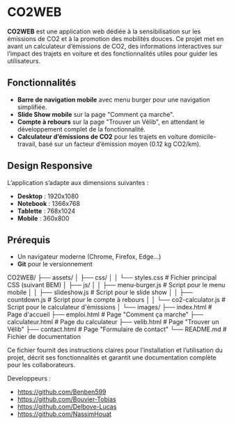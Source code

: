 # CO2WEB

**CO2WEB** est une application web dédiée à la sensibilisation sur les émissions de CO2 et à la promotion des mobilités douces. Ce projet met en avant un calculateur d’émissions de CO2, des informations interactives sur l’impact des trajets en voiture et des fonctionnalités utiles pour guider les utilisateurs.

## Fonctionnalités

- **Barre de navigation mobile** avec menu burger pour une navigation simplifiée.
- **Slide Show mobile** sur la page "Comment ça marche".
- **Compte à rebours** sur la page "Trouver un Vélib", en attendant le développement complet de la fonctionnalité.
- **Calculateur d’émissions de CO2** pour les trajets en voiture domicile-travail, basé sur un facteur d’émission moyen (0.12 kg CO2/km).

## Design Responsive

L’application s’adapte aux dimensions suivantes : 

- **Desktop** : 1920x1080
- **Notebook** : 1366x768
- **Tablette** : 768x1024
- **Mobile** : 360x800

## Prérequis

- Un navigateur moderne (Chrome, Firefox, Edge...)
- **Git** pour le versionnement

CO2WEB/
├── assets/
│   ├── css/
│   │   └── styles.css         # Fichier principal CSS (suivant BEM)
│   ├── js/
│   │   ├── menu-burger.js     # Script pour le menu mobile
│   │   ├── slideshow.js       # Script pour le slide show
│   │   ├── countdown.js       # Script pour le compte à rebours
│   │   └── co2-calculator.js  # Script pour le calculateur d'émissions
│   └── images/
├── index.html                 # Page d'accueil
├── emploi.html                # Page "Comment ça marche"
├── calculateur.html           # Page du calculateur
├── velib.html                 # Page "Trouver un Vélib"
├── contact.html               # Page "Formulaire de contact"
└── README.md                  # Fichier de documentation


Ce fichier fournit des instructions claires pour l’installation et l’utilisation du projet, décrit ses fonctionnalités et garantit une documentation complète pour les collaborateurs.

Developpeurs :

- https://github.com/Benben599
- https://github.com/Bouvier-Tobias
- https://github.com/Delbove-Lucas
- https://github.com/NassimHouat
